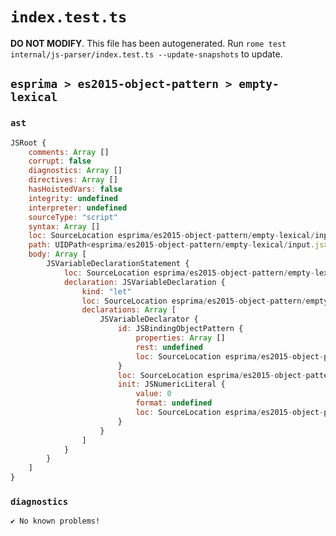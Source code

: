 # `index.test.ts`

**DO NOT MODIFY**. This file has been autogenerated. Run `rome test internal/js-parser/index.test.ts --update-snapshots` to update.

## `esprima > es2015-object-pattern > empty-lexical`

### `ast`

```javascript
JSRoot {
	comments: Array []
	corrupt: false
	diagnostics: Array []
	directives: Array []
	hasHoistedVars: false
	integrity: undefined
	interpreter: undefined
	sourceType: "script"
	syntax: Array []
	loc: SourceLocation esprima/es2015-object-pattern/empty-lexical/input.js 1:0-2:0
	path: UIDPath<esprima/es2015-object-pattern/empty-lexical/input.js>
	body: Array [
		JSVariableDeclarationStatement {
			loc: SourceLocation esprima/es2015-object-pattern/empty-lexical/input.js 1:0-1:10
			declaration: JSVariableDeclaration {
				kind: "let"
				loc: SourceLocation esprima/es2015-object-pattern/empty-lexical/input.js 1:0-1:10
				declarations: Array [
					JSVariableDeclarator {
						id: JSBindingObjectPattern {
							properties: Array []
							rest: undefined
							loc: SourceLocation esprima/es2015-object-pattern/empty-lexical/input.js 1:4-1:6
						}
						loc: SourceLocation esprima/es2015-object-pattern/empty-lexical/input.js 1:4-1:10
						init: JSNumericLiteral {
							value: 0
							format: undefined
							loc: SourceLocation esprima/es2015-object-pattern/empty-lexical/input.js 1:9-1:10
						}
					}
				]
			}
		}
	]
}
```

### `diagnostics`

```
✔ No known problems!

```
